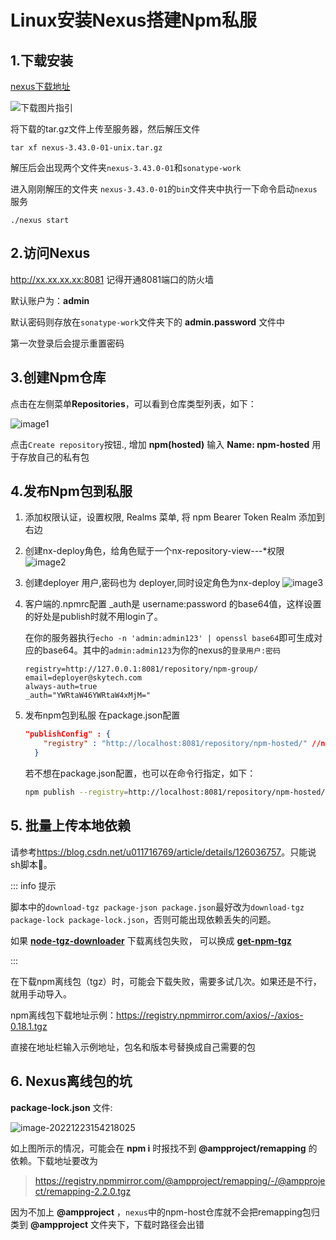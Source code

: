 # Linux安装Nexus搭建Npm私服

## 1.下载安装

[nexus下载地址](https://help.sonatype.com/repomanager3/product-information/download/download-archives---repository-manager-3)

![下载图片指引](https://img-blog.csdnimg.cn/4a895fde45114c57a7bc2b85801a457a.png)

将下载的tar.gz文件上传至服务器，然后解压文件

```shell
tar xf nexus-3.43.0-01-unix.tar.gz
```

解压后会出现两个文件夹`nexus-3.43.0-01`和`sonatype-work`

进入刚刚解压的文件夹 `nexus-3.43.0-01`的`bin`文件夹中执行一下命令启动`nexus`服务

```shell
./nexus start
```

## 2.访问Nexus

<http://xx.xx.xx.xx:8081> 记得开通8081端口的防火墙

默认账户为：**admin**

默认密码则存放在`sonatype-work`文件夹下的 **admin.password** 文件中

第一次登录后会提示重置密码

## 3.创建Npm仓库

点击在左侧菜单**Repositories**，可以看到仓库类型列表，如下：

![image1](https://cdn.jsdelivr.net/gh/Ten-K/picgo/img/20221226183200.png)

点击`Create repository`按钮., 增加 **npm(hosted)** 输入 **Name: npm-hosted** 用于存放自己的私有包

## 4.发布Npm包到私服

1. 添加权限认证，设置权限, Realms 菜单, 将 npm Bearer Token Realm 添加到右边

2. 创建nx-deploy角色，给角色赋于一个nx-repository-view-*-*-*权限
  ![image2](https://cdn.jsdelivr.net/gh/Ten-K/picgo/img/05102157_62c3a045bfb2a78733.png)

3. 创建deployer 用户,密码也为 deployer,同时设定角色为nx-deploy
  ![image3](https://cdn.jsdelivr.net/gh/Ten-K/picgo/img/05102157_62c3a045d8a6247461.png)

4. 客户端的.npmrc配置
   _auth是 username:password 的base64值，这样设置的好处是publish时就不用login了。

   在你的服务器执行`echo -n 'admin:admin123' | openssl base64`即可生成对应的base64。其中的`admin:admin123`为你的nexus的`登录用户:密码`

   ```
   registry=http://127.0.0.1:8081/repository/npm-group/
   email=deployer@skytech.com
   always-auth=true
   _auth="YWRtaW46YWRtaW4xMjM="
   ```

5. 发布npm包到私服
   在package.json配置

   ```json
   "publishConfig" : {
       "registry" : "http://localhost:8081/repository/npm-hosted/" //nexus的npm私服的url
     }
   ```

   若不想在package.json配置，也可以在命令行指定，如下：

   ```bash
   npm publish --registry=http://localhost:8081/repository/npm-hosted/
   ```

## 5. 批量上传本地依赖

请参考<https://blog.csdn.net/u011716769/article/details/126036757>。只能说sh脚本🐂。

::: info 提示

脚本中的`download-tgz package-json package.json`最好改为`download-tgz package-lock package-lock.json`，否则可能出现依赖丢失的问题。

如果 **[node-tgz-downloader](https://github.com/Meir017/node-tgz-downloader)** 下载离线包失败，
可以换成 **[get-npm-tgz](https://github.com/Ten-K/get-npm-tgz)**

:::

在下载npm离线包（tgz）时，可能会下载失败，需要多试几次。如果还是不行，就用手动导入。

npm离线包下载地址示例：<https://registry.npmmirror.com/axios/-/axios-0.18.1.tgz>

直接在地址栏输入示例地址，包名和版本号替换成自己需要的包

## 6. Nexus离线包的坑

**package-lock.json** 文件:

![image-20221223154218025](https://cdn.jsdelivr.net/gh/Ten-K/picgo/img/image-20221223154218025.png)

如上图所示的情况，可能会在 **npm i** 时报找不到 **@ampproject/remapping** 的依赖。下载地址要改为

> <https://registry.npmmirror.com/@ampproject/remapping/-/@ampproject/remapping-2.2.0.tgz>

因为不加上 **@ampproject** ，`nexus`中的npm-host仓库就不会把remapping包归类到 **@ampproject** 文件夹下，下载时路径会出错
